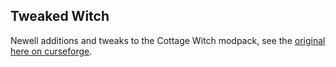 ## Tweaked Witch

Newell additions and tweaks to the Cottage Witch modpack,
see the [original here on curseforge](https://www.curseforge.com/minecraft/modpacks/cottage-witch).
